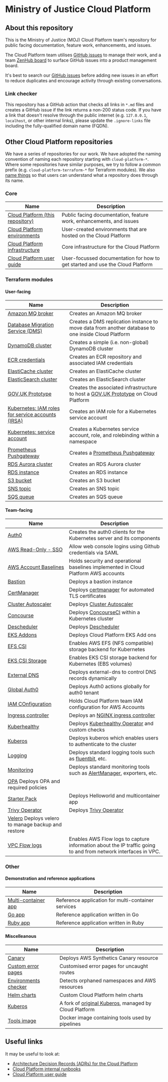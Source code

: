 # Ministry of Justice Cloud Platform

## About this repository

This is the Ministry of Justice (MOJ) Cloud Platform team's repository for public facing documentation, feature work, enhancements, and issues.

The Cloud Platform team utilises [GitHub issues](https://github.com/ministryofjustice/cloud-platform/issues) to manage their work, and a team [ZenHub board](https://app.zenhub.com/workspaces/cloud-platform-team-5ccb0b8a81f66118c983c189/board) to surface GitHub issues into a product management board.

It's best to search our [GitHub issues](https://github.com/ministryofjustice/cloud-platform/issues) before adding new issues in an effort to reduce duplicates and encourage activity through existing conversations.

### Link checker

This repository has a GitHub action that checks all links in `*.md` files and creates a GitHub issue if the link returns a non-200 status code. If you have a link that doesn't resolve through the public internet (e.g. `127.0.0.1`, `localhost`, or other internal links), please update the `.ignore-links` file including the fully-qualified domain name (FQDN).

## Other Cloud Platform repositories

We have a series of repositories for our work. We have adopted the naming convention of naming each repository starting with `cloud-platform-*`. Where some repositories have similar purposes, we try to follow a common prefix (e.g. `cloud-platform-terraform-*` for Terraform modules). We also [name things](https://technical-guidance.service.justice.gov.uk/documentation/standards/naming-things.html#naming-things) so that users can understand what a repository does through its name.

### Core

| Name                                                                                                | Description                                                                   |
| --------------------------------------------------------------------------------------------------- | ----------------------------------------------------------------------------- |
| [Cloud Platform (this repository)](https://github.com/ministryofjustice/cloud-platform)             | Public facing documentation, feature work, enhancements, and issues           |
| [Cloud Platform environments](https://github.com/ministryofjustice/cloud-platform-environments)     | User-created environments that are hosted on the Cloud Platform               |
| [Cloud Platform infrastructure](https://github.com/ministryofjustice/cloud-platform-infrastructure) | Core infrastructure for the Cloud Platform                                    |
| [Cloud Platform user guide](https://github.com/ministryofjustice/cloud-platform-user-guide)         | User-focussed documentation for how to get started and use the Cloud Platform |

### Terraform modules

#### User-facing

| Name                                                                                                                    | Description                                                                                                                          |
| ----------------------------------------------------------------------------------------------------------------------- | ------------------------------------------------------------------------------------------------------------------------------------ |
| [Amazon MQ broker](https://github.com/ministryofjustice/cloud-platform-terraform-amq-broker)                            | Creates an Amazon MQ broker                                                                                                          |
| [Database Migration Service (DMS)](https://github.com/ministryofjustice/cloud-platform-terraform-dms)                   | Creates a DMS replication instance to move data from another database to one inside Cloud Platform                                   |
| [DynamoDB cluster](https://github.com/ministryofjustice/cloud-platform-terraform-dynamodb-cluster)                      | Creates a simple (i.e. non-global) DynamoDB cluster                                                                                  |
| [ECR credentials](https://github.com/ministryofjustice/cloud-platform-terraform-ecr-credentials)                        | Creates an ECR repository and associated IAM credentials                                                                             |
| [ElastiCache cluster](https://github.com/ministryofjustice/cloud-platform-terraform-elasticache-cluster)                | Creates an ElastiCache cluster                                                                                                       |
| [ElasticSearch cluster](https://github.com/ministryofjustice/cloud-platform-terraform-elasticsearch)                    | Creates an ElasticSearch cluster                                                                                                     |
| [GOV.UK Prototype](https://github.com/ministryofjustice/cloud-platform-terraform-github-prototype)                      | Creates the associated infrastructure to host a [GOV.UK Prototype](https://govuk-prototype-kit.herokuapp.com/docs) on Cloud Platform |
| [Kubernetes: IAM roles for service accounts (IRSA)](https://github.com/ministryofjustice/cloud-platform-terraform-irsa) | Creates an IAM role for a Kubernetes service account                                                                                 |
| [Kubernetes: service account](https://github.com/ministryofjustice/cloud-platform-terraform-serviceaccount)             | Creates a Kubernetes service account, role, and rolebinding within a namespace                                                       |
| [Prometheus Pushgateway](https://github.com/ministryofjustice/cloud-platform-terraform-pushgateway)                     | Creates a [Prometheus Pushgateway](https://prometheus.io/docs/instrumenting/pushing/)                                                |
| [RDS Aurora cluster](https://github.com/ministryofjustice/cloud-platform-terraform-rds-aurora)                          | Creates an RDS Aurora cluster                                                                                                        |
| [RDS instance](https://github.com/ministryofjustice/cloud-platform-terraform-rds-instance)                              | Creates an RDS instance                                                                                                              |
| [S3 bucket](https://github.com/ministryofjustice/cloud-platform-terraform-s3-bucket)                                    | Creates an S3 bucket                                                                                                                 |
| [SNS topic](https://github.com/ministryofjustice/cloud-platform-terraform-sns-topic)                                    | Creates an SNS topic                                                                                                                 |
| [SQS queue](https://github.com/ministryofjustice/cloud-platform-terraform-sqs)                                          | Creates an SQS queue                                                                                                                 |

#### Team-facing

| Name                                                                                                                       | Description                                                                                                                         |
| -------------------------------------------------------------------------------------------------------------------------- | ----------------------------------------------------------------------------------------------------------------------------------- |
| [Auth0](https://github.com/ministryofjustice/cloud-platform-terraform-auth0)                                               | Creates the auth0 clients for the Kubernetes server and its components                                                              |
| [AWS Read-Only - SSO](https://github.com/ministryofjustice/cloud-platform-terraform-aws-sso)                               | Allow web console logins using Github credentials via SAML                                                                          |
| [AWS Account Baselines](https://github.com/ministryofjustice/cloud-platform-terraform-awsaccounts-baselines)               | Holds security and operational baselines implemented in Cloud Platform AWS accounts                                                 |
| [Bastion](https://github.com/ministryofjustice/cloud-platform-terraform-bastion)                                           | Deploys a bastion instance                                                                                                          |
| [CertManager](https://github.com/ministryofjustice/cloud-platform-terraform-certmanager)                                   | Deploys [certmanager](https://cert-manager.io/docs/installation/) for automated TLS certificates                                    |
| [Cluster Autoscaler](https://github.com/ministryofjustice/cloud-platform-terraform-cluster-autoscaler)                     | Deploys [Cluster Autoscaler](https://github.com/kubernetes/autoscaler/tree/master/cluster-autoscaler)                               |
| [Concourse](https://github.com/ministryofjustice/cloud-platform-terraform-concourse)                                       | Deploys [ConcourseCI](https://concourse-ci.org/) within a Kubernetes cluster                                                        |
| [Descheduler](https://github.com/ministryofjustice/cloud-platform-terraform-descheduler)                                   | Deploys [Descheduler](https://github.com/kubernetes-sigs/descheduler#descheduler-for-kubernetes)                                    |
| [EKS Addons](https://github.com/ministryofjustice/cloud-platform-terraform-eks-add-ons)                                    | Deploys Cloud Platform EKS Add ons                                                                                                  |
| [EFS CSI](https://github.com/ministryofjustice/cloud-platform-terraform-efs-csi)                                           | Enables AWS EFS (NFS compatible) storage backend for Kubernetes                                                                     |
| [EKS CSI Storage](https://github.com/ministryofjustice/cloud-platform-terraform-eks-csi)                                   | Enables EKS CSI storage backend for Kubernetes (EBS volumes)                                                                        |
| [External DNS](https://github.com/ministryofjustice/cloud-platform-terraform-external-dns)                                 | Deploys external-dns to control DNS records dynamically                                                                             |
| [Global Auth0](https://github.com/ministryofjustice/cloud-platform-terraform-global-resources-auth0)                       | Deploys Auth0 actions globally for auth0 tenant                                                                                     |
| [IAM COnfiguration](https://github.com/ministryofjustice/cloud-platform-terraform-awsaccounts-iam)                         | Holds Cloud Platform team IAM configuration for AWS Accounts                                                                        |
| [Ingress controller](https://github.com/ministryofjustice/cloud-platform-terraform-ingress-controller)                     | Deploys an [NGINX ingress controller](https://github.com/kubernetes/ingress-nginx)                                                  |
| [Kuberhealthy](https://github.com/ministryofjustice/cloud-platform-terraform-kuberhealthy)                                 | Deploys [Kuberhealthy Operator](https://github.com/kuberhealthy/kuberhealthy) and custom checks                                     |
| [Kuberos](https://github.com/ministryofjustice/cloud-platform-terraform-kuberos)                                           | Deploys kuberos which enables users to authenticate to the cluster                                                                  |
| [Logging](https://github.com/ministryofjustice/cloud-platform-terraform-logging)                                           | Deploys standard logging tools such as [fluentbit](https://fluentbit.io/), etc.                                                     |
| [Monitoring](https://github.com/ministryofjustice/cloud-platform-terraform-monitoring)                                     | Deploys standard monitoring tools such as [AlertManager](https://prometheus.io/docs/alerting/latest/alertmanager/), exporters, etc. |
| [OPA](https://github.com/ministryofjustice/cloud-platform-terraform-opa) Deploys OPA and required policies                 |
| [Starter Pack](https://github.com/ministryofjustice/cloud-platform-terraform-starter-pack)                                 | Deploys Helloworld and multicontainer app                                                                                           |
| [Trivy Operator](https://github.com/ministryofjustice/cloud-platform-terraform-trivy-operator)                             | Deploys [Trivy Operator](https://aquasecurity.github.io/trivy-operator/v0.1.5/operator/installation/helm/)                          |
| [Velero](https://github.com/ministryofjustice/cloud-platform-terraform-velero) Deploys velero to manage backup and restore |
| [VPC Flow logs](https://github.com/ministryofjustice/cloud-platform-terraform-flow-logs)                                   | Enables AWS Flow logs to capture information about the IP traffic going to and from network interfaces in VPC.                      |

### Other

#### Demonstration and reference applications

| Name                                                                                                | Description                                        |
| --------------------------------------------------------------------------------------------------- | -------------------------------------------------- |
| [Multi-container app](https://github.com/ministryofjustice/cloud-platform-multi-container-demo-app) | Reference application for multi-container services |
| [Go app](https://github.com/ministryofjustice/cloud-platform-reference-app)                         | Reference application written in Go                |
| [Ruby app](https://github.com/ministryofjustice/cloud-platform-helloworld-ruby-app)                 | Reference application written in Ruby              |

#### Miscelleanous

| Name                                                                                             | Description                                                                              |
| ------------------------------------------------------------------------------------------------ | ---------------------------------------------------------------------------------------- |
| [Canary](https://github.com/ministryofjustice/cloud-platform-terraform-canary)                   | Deploys AWS Synthetics Canary resource                                                   |
| [Custom error pages](https://github.com/ministryofjustice/cloud-platform-custom-error-pages)     | Customised error pages for uncaught routes                                               |
| [Environments checker](https://github.com/ministryofjustice/cloud-platform-environments-checker) | Detects orphaned namespaces and AWS resources                                            |
| [Helm charts](https://github.com/ministryofjustice/cloud-platform-helm-charts)                   | Custom Cloud Platform helm charts                                                        |
| [Kuberos](https://github.com/ministryofjustice/cloud-platform-kuberos)                           | A fork of [original Kuberos](https://github.com/negz/kuberos), managed by Cloud Platform |
| [Tools image](https://github.com/ministryofjustice/cloud-platform-tools-image)                   | Docker image containing tools used by pipelines                                          |

## Useful links

It may be useful to look at:

- [Architecture Decision Records (ADRs) for the Cloud Platform](architecture-decision-record)
- [Cloud Platform internal runbooks](https://runbooks.cloud-platform.service.justice.gov.uk)
- [Cloud Platform user guide](https://user-guide.cloud-platform.service.justice.gov.uk)
